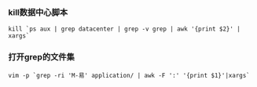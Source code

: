 ### kill数据中心脚本
```
kill `ps aux | grep datacenter | grep -v grep | awk '{print $2}' | xargs`
```

### 打开grep的文件集
```
vim -p `grep -ri 'M-易' application/ | awk -F ':' '{print $1}'|xargs`
```
